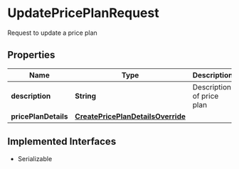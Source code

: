 

# UpdatePricePlanRequest

Request to update a price plan

## Properties

| Name | Type | Description | Notes |
|------------ | ------------- | ------------- | -------------|
|**description** | **String** | Description of price plan |  [optional] |
|**pricePlanDetails** | [**CreatePricePlanDetailsOverride**](CreatePricePlanDetailsOverride.md) |  |  [optional] |


## Implemented Interfaces

* Serializable


